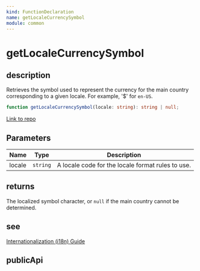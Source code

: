 ```yaml
---
kind: FunctionDeclaration
name: getLocaleCurrencySymbol
module: common
---
```


# getLocaleCurrencySymbol

## description

Retrieves the symbol used to represent the currency for the main country
corresponding to a given locale. For example, '\$' for `en-US`.

```ts
function getLocaleCurrencySymbol(locale: string): string | null;
```

[Link to repo](https://github.com/timdeschryver/angular/blob/master/packages/common/src/i18n/locale_data_api.ts#L458-L461)

## Parameters

| Name   | Type     | Description                                       |
| ------ | -------- | ------------------------------------------------- |
| locale | `string` | A locale code for the locale format rules to use. |

## returns

The localized symbol character,
or `null` if the main country cannot be determined.

## see

[Internationalization (i18n) Guide](https://angular.io/guide/i18n)

## publicApi
